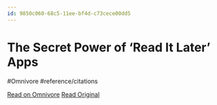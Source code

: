 ```yaml
---
id: 9850c060-68c5-11ee-bf4d-c73cece00dd5
---
```


# The Secret Power of ‘Read It Later’ Apps
#Omnivore #reference/citations

[Read on Omnivore](https://omnivore.app/me/the-secret-power-of-read-it-later-apps-18b227f1921)
[Read Original](https://fortelabs.co/blog/the-secret-power-of-read-it-later-apps)


